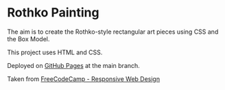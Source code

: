 # Rothko Painting

The aim is to create the Rothko-style rectangular art pieces using CSS and the Box Model.

This project uses HTML and CSS.

Deployed on [GitHub Pages](https://derektypist.github.io/rothko-painting/) at the main branch.

Taken from [FreeCodeCamp - Responsive Web Design](https://www.freecodecamp.org/learn/2022/responsive-web-design/)
